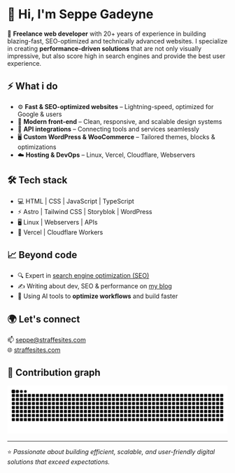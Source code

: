# 👋 Hi, I'm Seppe Gadeyne  

🚀 **Freelance web developer** with 20+ years of experience in building blazing-fast, SEO-optimized and technically advanced websites. I specialize in creating **performance-driven solutions** that are not only visually impressive, but also score high in search engines and provide the best user experience.  

## ⚡️ What i do
- ⚙️ **Fast & SEO-optimized websites** – Lightning-speed, optimized for Google & users  
- 🎨 **Modern front-end** – Clean, responsive, and scalable design systems  
- 🔗 **API integrations** – Connecting tools and services seamlessly  
- 🖥️ **Custom WordPress & WooCommerce** – Tailored themes, blocks & optimizations  
- ☁️ **Hosting & DevOps** – Linux, Vercel, Cloudflare, Webservers  

## 🛠️ Tech stack

- 💻 HTML | CSS | JavaScript | TypeScript
- ⚡ Astro | Tailwind CSS | Storyblok | WordPress
- 🖥️ Linux | Webservers | APIs
- 🚀 Vercel | Cloudflare Workers

## 📈 Beyond code
- 🔍 Expert in [search engine optimization (SEO)](https://straffesites.com)  
- ✍️ Writing about dev, SEO & performance on [my blog](https://straffesites.com)  
- 🤖 Using AI tools to **optimize workflows** and build faster  

## 🌍 Let's connect
📫 [seppe@straffesites.com](mailto:seppe@straffesites.com)  
🌐 [straffesites.com](https://straffesites.com/en)  

## 🐍 Contribution graph
![Snake animation](https://github.com/seppegadeyne/seppegadeyne/blob/output/github-contribution-grid-snake.svg)

---

⭐️ *Passionate about building efficient, scalable, and user-friendly digital solutions that exceed expectations.*
